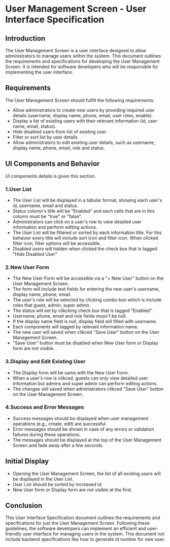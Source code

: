 # **User Management Screen - User Interface Specification**

## **Introduction**

The User Management Screen is a user interface designed to allow administrators to manage users within the system. This document outlines the requirements and specifications for developing the User Management Screen. It is intended for software developers who will be responsible for implementing the user interface.

## **Requirements**

The User Management Screen should fulfill the following requirements:
- Allow administrators to create new users by providing required user details (username, display name, phone, email, user roles, enable).
- Display a list of existing users with their relevant information (id, user name, email, status).
- Hide disabled users from list of existing user.
- Filter or sort list by user details.
- Allow administrators to edit existing user details, such as username, display name, phone, email, role and status.

## **UI Components and Behavior**

UI components details is given this section.

### 1.User List

- The User List will be displayed in a tabular format, showing each user's id, username, email and status.
- Status column's title will be "Enabled" and each cells that are in this column must be "true" or "false".
- Administrators can click on a user's row to view detailed user information and perform editing actions.
- The User List will be filtered or sorted by each information title. For this behavior every title will include sort icon and filter icon. When clicked filter icon, filter options will be accessible.
- Disabled users will hidden when clicked the check box that is tagged "Hide Disabled User"

### 2.New User Form

- The New User Form will be accessible via a "+ New User" button on the User Management Screen.
- The form will include text fields for entering the new user's username, display name, phone, email.
- The user's role will be selected by clicking combo box which is include roles that guest, admin, super admin.
- The status will set by clikcking check box that is tagged "Enabled".
- Username, phone, email and role fields musn't be null.
- If the display name field is null, display field will filled with username.
- Each components will tagged by relevant information name.
- The new user will saved when clikced "Save User" button on the User Management Screen.
- "Save User" button must be disabled when New User form or Display form are not visible.

### 3.Display and Edit Existing User

- The Display form will be same with the New User Form.
- When a user's row is clikced, guests can only view detailed user information but admins and super admin can perform editing actions.
- The changes will saved when administrators clikced "Save User" button on the User Management Screen.

### 4.Success and Error Messages

- Success messages should be displayed when user management operations (e.g., create, edit) are successful.
- Error messages should be shown in case of any errors or validation failures during these operations.
- The messages should be displayed at the top of the User Management Screen and fade away after a few seconds.

## **Initial Display**

- Opening the User Management Screen, the list of all existing users will be displayed in the User List.
- User List should be sorted by increased id.
- New User form or Display form are not visible at the first.

## **Conclusion**

This User Interface Specification document outlines the requirements and specifications for just the User Management Screen. Following these guidelines, the software developers can implement an efficient and user-friendly user interface for managing users in the system. This document not include backend specifications like how to generate id number for new user.



